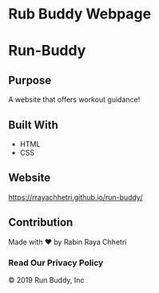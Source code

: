 # Rub Buddy Webpage


# Run-Buddy
## Purpose
A website that offers workout guidance!
## Built With 
* HTML
* CSS
## Website
https://rrayachhetri.github.io/run-buddy/
## Contribution
Made with ❤️ by Rabin Raya Chhetri
### Read Our Privacy Policy
© 2019 Run Buddy, Inc
